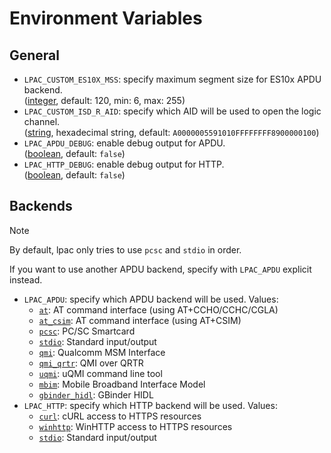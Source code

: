 # Environment Variables

## General

- `LPAC_CUSTOM_ES10X_MSS`: specify maximum segment size for ES10x APDU backend. \
  ([integer](backends/types.md#integer-type), default: 120, min: 6, max: 255)
- `LPAC_CUSTOM_ISD_R_AID`: specify which AID will be used to open the logic channel. \
  ([string](backends/types.md#string-type), hexadecimal string, default: `A0000005591010FFFFFFFF8900000100`)
- `LPAC_APDU_DEBUG`: enable debug output for APDU. \
  ([boolean](backends/types.md#boolean-type), default: `false`)
- `LPAC_HTTP_DEBUG`: enable debug output for HTTP. \
  ([boolean](backends/types.md#boolean-type), default: `false`)

## Backends

> [!NOTE]
>
> By default, lpac only tries to use `pcsc` and `stdio` in order.
>
> If you want to use another APDU backend, specify with `LPAC_APDU` explicit instead.

* `LPAC_APDU`: specify which APDU backend will be used. Values:
  - [`at`](backends/at.md): AT command interface (using AT+CCHO/CCHC/CGLA)  
  - [`at_csim`](backends/at.md): AT command interface (using AT+CSIM)  
  - [`pcsc`](backends/pcsc.md): PC/SC Smartcard
  - [`stdio`](backends/stdio.md): Standard input/output
  - [`qmi`](backends/qmi.md): Qualcomm MSM Interface
  - [`qmi_qrtr`](backends/qmi.md): QMI over QRTR
  - [`uqmi`](backends/qmi.md#openwrt-specific): uQMI command line tool
  - [`mbim`](backends/mbim.md): Mobile Broadband Interface Model
  - [`gbinder_hidl`](backends/gbinder.md): GBinder HIDL
* `LPAC_HTTP`: specify which HTTP backend will be used. Values:
  - [`curl`](backends/curl.md): cURL access to HTTPS resources
  - [`winhttp`](backends/winhttp.md): WinHTTP access to HTTPS resources
  - [`stdio`](backends/stdio.md): Standard input/output
